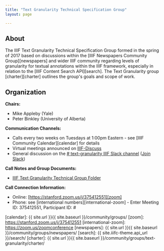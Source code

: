 ```yaml
---
title: "Text Granularity Technical Specification Group"
layout: page

---
```


## About

The IIIF Text Granularity Technical Specification Group formed in the spring of 2017 based on discussions within the [IIIF Newspapers Community Group][newspapers] and wider IIIF community regarding levels of granularity for textual annotations within the IIIF framework, especially in relation to the [IIIF Content Search API][search]. The Text Granularity group [charter][charter] outlines the group's goals and scope of work.

## Organization

**Chairs:**

  * Mike Appleby (Yale)
  * Peter Binkley (University of Alberta)

**Communication Channels:**

  * Calls every two weeks on Tuesdays at 1:00pm Eastern - see [IIIF Community Calendar][calendar] for details
  * Virtual meetings announced on [IIIF-Discuss][iiif-discuss]
  * General discussion on the [# text-granularity IIIF Slack channel][text-slack] ([Join Slack][join-slack])

**Call Notes and Group Documents:**

  * [IIIF Text Granularity Technical Group Folder][text-folder]

**Call Connection Information:**

  * Online: [https://stanford.zoom.us/j/375412551][zoom]
  * Phone: see [international numbers][international-zoom] - Enter Meeting ID: 375412551, Participant ID: #


[iiif-discuss]: https://groups.google.com/forum/#!forum/iiif-discuss
[text-slack]: https://iiif.slack.com/messages/C5R68LH51/details/
[join-slack]: http://bit.ly/iiif-slack
[text-folder]: https://drive.google.com/drive/folders/0B8biwZuDijgeVlQxQTBzZXlJck0?usp=sharing
[calendar]: {{ site.url }}{{ site.baseurl }}/community/groups/
[zoom]: https://stanford.zoom.us/j/375412551
[international-zoom]: https://zoom.us/zoomconference
[newspapers]: {{ site.url }}{{ site.baseurl }}/community/groups/newspapers/
[search]: {{ site.iiifc-theme.api_url }}/search/
[charter]: {{ site.url }}{{ site.baseurl }}/community/groups/text-granularity/charter/
